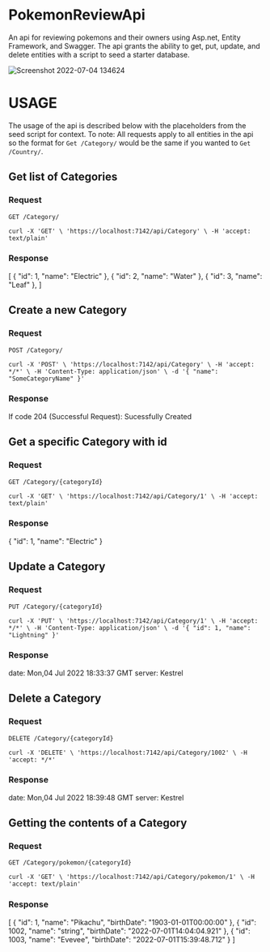 # PokemonReviewApi
An api for reviewing pokemons and their owners using Asp.net, Entity Framework, and Swagger. The api grants the ability to get, put, update, and delete entities with a script to seed a starter database.

![Screenshot 2022-07-04 134624](https://user-images.githubusercontent.com/52933202/177205534-67247dd2-e247-4ee4-8602-281302d8af41.jpg)

# USAGE

The usage of the api is described below with the placeholders from the seed script for context.
To note: All requests apply to all entities in the api so the format for `Get /Category/` would be the same if you wanted to `Get /Country/`.

## Get list of Categories

### Request

`GET /Category/`

    curl -X 'GET' \ 'https://localhost:7142/api/Category' \ -H 'accept: text/plain'

### Response

[
  {
    "id": 1,
    "name": "Electric"
  },
  {
    "id": 2,
    "name": "Water"
  },
  {
    "id": 3,
    "name": "Leaf"
  },
]


## Create a new Category

### Request

`POST /Category/`

    curl -X 'POST' \ 'https://localhost:7142/api/Category' \ -H 'accept: */*' \ -H 'Content-Type: application/json' \ -d '{ "name": "SomeCategoryName" }'

### Response

If code 204 (Successful Request):
Sucessfully Created

## Get a specific Category with id

### Request

`GET /Category/{categoryId}`

    curl -X 'GET' \ 'https://localhost:7142/api/Category/1' \ -H 'accept: text/plain'

### Response

{
  "id": 1,
  "name": "Electric"
}


## Update a Category

### Request

`PUT /Category/{categoryId}`

    curl -X 'PUT' \ 'https://localhost:7142/api/Category/1' \ -H 'accept: */*' \ -H 'Content-Type: application/json' \ -d '{ "id": 1, "name": "Lightning" }'

### Response

 date: Mon,04 Jul 2022 18:33:37 GMT 
 server: Kestrel


## Delete a Category

### Request

`DELETE /Category/{categoryId}`

    curl -X 'DELETE' \ 'https://localhost:7142/api/Category/1002' \ -H 'accept: */*'

### Response

date: Mon,04 Jul 2022 18:39:48 GMT 
 server: Kestrel 


## Getting the contents of a Category

### Request

`GET /Category/pokemon/{categoryId}`

    curl -X 'GET' \ 'https://localhost:7142/api/Category/pokemon/1' \ -H 'accept: text/plain'
    
### Response

[
  {
    "id": 1,
    "name": "Pikachu",
    "birthDate": "1903-01-01T00:00:00"
  },
  {
    "id": 1002,
    "name": "string",
    "birthDate": "2022-07-01T14:04:04.921"
  },
  {
    "id": 1003,
    "name": "Evevee",
    "birthDate": "2022-07-01T15:39:48.712"
  }
]

